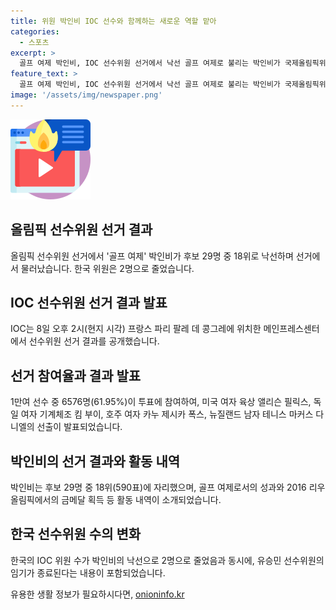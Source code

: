 ```yaml
---
title: 위원 박인비 IOC 선수와 함께하는 새로운 역할 맡아
categories:
  - 스포츠
excerpt: >
  골프 여제 박인비, IOC 선수위원 선거에서 낙선 골프 여제로 불리는 박인비가 국제올림픽위원회 선수위원 선거에서 29명 중 18위로 낙선했다. 선거는 2024 파리 올림픽 개막일부터 선수촌과 경기장에 마련된 투표소에서 진행됐고, 박인비는 590표를 획득하며 선거에서 낙선했다. 한국은 이제 IOC 위원이 2명으로 줄게 됐다.
feature_text: >
  골프 여제 박인비, IOC 선수위원 선거에서 낙선 골프 여제로 불리는 박인비가 국제올림픽위원회 선수위원 선거에서 29명 중 18위로 낙선했다. 선거는 2024 파리 올림픽 개막일부터 선수촌과 경기장에 마련된 투표소에서 진행됐고, 박인비는 590표를 획득하며 선거에서 낙선했다. 한국은 이제 IOC 위원이 2명으로 줄게 됐다.
image: '/assets/img/newspaper.png'
---
```


<p><img src="/assets/img/news.png" alt="rentncar 속보" /></p>

<h2 data-ke-size="size26">올림픽 선수위원 선거 결과</h2>

<p data-ke-size="size16">올림픽 선수위원 선거에서 '골프 여제' 박인비가 후보 29명 중 18위로 낙선하며 선거에서 물러났습니다. 한국 위원은 2명으로 줄었습니다.</p>

<h2 data-ke-size="size26">IOC 선수위원 선거 결과 발표</h2>

<p data-ke-size="size16">IOC는 8일 오후 2시(현지 시각) 프랑스 파리 팔레 데 콩그레에 위치한 메인프레스센터에서 선수위원 선거 결과를 공개했습니다.</p>

<h2 data-ke-size="size26">선거 참여율과 결과 발표</h2>

<p data-ke-size="size16">1만여 선수 중 6576명(61.95%)이 투표에 참여하여, 미국 여자 육상 앨리슨 필릭스, 독일 여자 기계체조 킴 부이, 호주 여자 카누 제시카 폭스, 뉴질랜드 남자 테니스 마커스 다니엘의 선출이 발표되었습니다.</p>

<h2 data-ke-size="size26">박인비의 선거 결과와 활동 내역</h2>

<p data-ke-size="size16">박인비는 후보 29명 중 18위(590표)에 자리했으며, 골프 여제로서의 성과와 2016 리우 올림픽에서의 금메달 획득 등 활동 내역이 소개되었습니다.</p>

<h2 data-ke-size="size26">한국 선수위원 수의 변화</h2>

<p data-ke-size="size16">한국의 IOC 위원 수가 박인비의 낙선으로 2명으로 줄었음과 동시에, 유승민 선수위원의 임기가 종료된다는 내용이 포함되었습니다.</p>
유용한 생활 정보가 필요하시다면, <a href="https://onioninfo.kr" rel="dofollow">onioninfo.kr</a>


